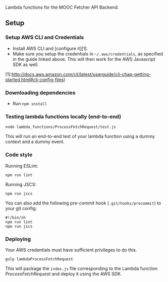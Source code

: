 Lambda functions for the MOOC Fetcher API Backend.

## Setup

### Setup AWS CLI and Credentials
* Install AWS CLI and [configure it][1].
* Make sure you setup the credentials in `~/.aws/credentials`, as specified in the guide linked above. This will then work for the AWS Javascript SDK as well.

[1]:http://docs.aws.amazon.com/cli/latest/userguide/cli-chap-getting-started.html#cli-config-files)

### Downloading dependencies
* Run `npm install`

### Testing lambda functions locally (end-to-end)

```
node lambda_functions/ProcessFetchRequest/test.js
```

This will run an end-to-end test of your lambda function using a dummy context and a dummy event.

### Code style
Running ESLint:

```
npm run lint
```

Running JSCS:

```
npm run jscs
```

You can also add the following pre-commit hook (`.git/hooks/precommit`) to your git config:

```
#!/bin/sh
npm run lint
npm run jscs
```

### Deploying
Your AWS credentials must have sufficient privileges to do this.

```
gulp lambdaProcessFetchRequest
```

This will package the `index.js` file corresponding to the Lambda function _ProcessFetchRequest_ and deploy it using the AWS SDK.

